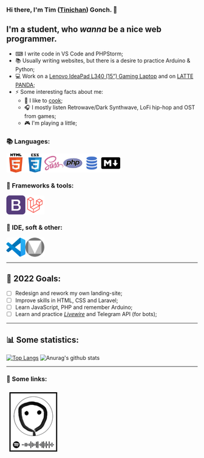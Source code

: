 ### Hi there, I'm Tim ([Tinichan][mygithub]) Gonch. 👋

## I'm a student, who _wanna_ be a nice web programmer.

- ⌨ I write code in VS Code and PHPStorm;
- 📚 Usually writing websites, but there is a desire to practice Arduino & Python;
- 💻 Work on a [Lenovo IdeaPad L340 (15”) Gaming Laptop][currentpc] and on [LATTE PANDA][panda];
- ⚡ Some interesting facts about me:
  - 🥪 I like to [cook][bruh];
  - 🎧 I mostly listen Retrowave/Dark Synthwave, LoFi hip-hop and OST from games;
  - 🎮 I'm playing a little;

### 📚 Languages:

[//]: # ([<img align="left" alt="C++" width="50px" src="https://raw.githubusercontent.com/github/explore/80688e429a7d4ef2fca1e82350fe8e3517d3494d/topics/cpp/cpp.png"/>]&#40;https://github.com/topics/cpp&#41;)

[//]: # ([<img align="left" alt="Arduino" width="50px" src="https://raw.githubusercontent.com/github/explore/80688e429a7d4ef2fca1e82350fe8e3517d3494d/topics/arduino/arduino.png"/>]&#40;https://github.com/topics/arduino&#41;)
[<img align="left" alt="HTML 5" width="50px" src="https://raw.githubusercontent.com/github/explore/80688e429a7d4ef2fca1e82350fe8e3517d3494d/topics/html/html.png"/>](https://github.com/topics/html)
[<img align="left" alt="CSS 3" width="50px" src="https://raw.githubusercontent.com/github/explore/80688e429a7d4ef2fca1e82350fe8e3517d3494d/topics/css/css.png"/>](https://github.com/topics/css)
[<img align="left" alt="Sass" width="50px" src="https://raw.githubusercontent.com/github/explore/80688e429a7d4ef2fca1e82350fe8e3517d3494d/topics/sass/sass.png"/>](https://github.com/topics/sass)

[//]: # ([<img align="left" alt="Python" width="50px" src="https://raw.githubusercontent.com/github/explore/80688e429a7d4ef2fca1e82350fe8e3517d3494d/topics/python/python.png"/>]&#40;https://github.com/topics/python&#41;)
[//]: # ([<img align="left" alt="JavaScript" width="50px" src="https://raw.githubusercontent.com/github/explore/80688e429a7d4ef2fca1e82350fe8e3517d3494d/topics/javascript/javascript.png"/>]&#40;https://github.com/topics/javascript&#41;)

[<img align="left" alt="PHP" width="50px" src="https://raw.githubusercontent.com/github/explore/ccc16358ac4530c6a69b1b80c7223cd2744dea83/topics/php/php.png"/>](https://github.com/topics/php)
[<img align="left" alt="SQL" width="50px" src="https://raw.githubusercontent.com/github/explore/80688e429a7d4ef2fca1e82350fe8e3517d3494d/topics/sql/sql.png"/>](https://github.com/topics/sql)
[<img align="left" alt="Markdown" width="50px" src="https://raw.githubusercontent.com/github/explore/80688e429a7d4ef2fca1e82350fe8e3517d3494d/topics/markdown/markdown.png"/>](https://github.com/topics/markdown)

<br>
<br>
<br>

### 🧰 Frameworks & tools:

[<img align="left" alt="Bootstrap" width="50px" src="https://raw.githubusercontent.com/github/explore/80688e429a7d4ef2fca1e82350fe8e3517d3494d/topics/bootstrap/bootstrap.png" style=""/>](https://github.com/topics/bootstrap)
[<img align="left" alt="Laravel" width="50px" src="https://raw.githubusercontent.com/github/explore/56a826d05cf762b2b50ecbe7d492a839b04f3fbf/topics/laravel/laravel.png"/>](https://github.com/topics/laravel)

[//]: # ([<img align="left" alt="WordPress" width="50px" src="https://raw.githubusercontent.com/github/explore/80688e429a7d4ef2fca1e82350fe8e3517d3494d/topics/wordpress/wordpress.png"/>]&#40;https://github.com/topics/wordpress&#41;)
[//]: # ([<img align="left" alt="Ajax" width="50px" src=""/>]&#40;https://github.com/topics/ajax&#41;)
[//]: # ([<img align="left" alt="jQuery" width="50px" src="https://raw.githubusercontent.com/github/explore/80688e429a7d4ef2fca1e82350fe8e3517d3494d/topics/jquery/jquery.png"/>]&#40;https://github.com/topics/jquery&#41;)

<br>
<br>
<br>

### 💾 IDE, soft & other:

[<img align="left" alt="Visual Studio Code" width="50px" src="https://raw.githubusercontent.com/github/explore/80688e429a7d4ef2fca1e82350fe8e3517d3494d/topics/visual-studio-code/visual-studio-code.png"/>](https://code.visualstudio.com/)

[//]: # ([<img align="left" alt="Raspberry Pi" width="50px" src="https://raw.githubusercontent.com/github/explore/80688e429a7d4ef2fca1e82350fe8e3517d3494d/topics/raspberry-pi/raspberry-pi.png"/>]&#40;https://github.com/topics/raspberry-pi&#41;)

[<img align="left" alt="Material design" width="50px" src="https://raw.githubusercontent.com/github/explore/80688e429a7d4ef2fca1e82350fe8e3517d3494d/topics/material-design/material-design.png"/>](https://github.com/topics/material-design)

<br>
<br>
<br>
<hr>

## 🎯 2022 Goals:

- [ ] Redesign and rework my own landing-site;
- [ ] Improve skills in HTML, CSS and Laravel;
- [ ] Learn JavaScript, PHP and remember Arduino;
- [ ] Learn and practice _[Livewire][livewire]_ and Telegram API (for bots);

<hr>

## 📊 Some statistics:

[![Top Langs](https://github-readme-stats.vercel.app/api/top-langs/?username=Tinichan)](https://github.com/anuraghazra/github-readme-stats)
![Anurag's github stats](https://github-readme-stats.vercel.app/api?username=Tinichan&show_icons=true)

<hr>

### 🔗 Some links:

[<img align="center" alt="My Spotify" width="120px" src="https://github.com/Tinichan/Tinichan/blob/master/assets/images/mySpotify.jpeg" style="margin: 8px; border: 3px solid #000000;"/>][spotify]

<!--/////////////////////////////////-->

[laugh]: https://youtu.be/wgzdb0txR_c?t=280
[bruh]: https://www.youtube.com/watch?v=dQw4w9WgXcQ
[mygithub]: https://github.com/Tinichan
[vscode]: https://code.visualstudio.com/
[currentpc]: https://www.lenovo.com/us/en/laptops/ideapad/ideapad-gaming-laptops/IdeaPad-L340-15IRH-Gaming/p/88IPL301161
[panda]: http://www.lattepanda.com/products/3.html

[my_site]: https://github.com/Tinichan/My-site
[//]: # (_&#40;[in process][my_site]&#41;_)

[livewire]: https://laravel-livewire.com/
[spotify]: https://open.spotify.com/user/2z68o3ril7kxltzxje509snjb?si=-DESlo4WTkufb0wz6XprtQ

<!--/////////////////////////////////-->
